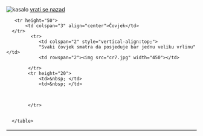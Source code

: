 <!DOCTYPE html>
<html>

<head>

<title>Page Title</title>
<img src="ccr.jpg" alt="kasalo">
<a href="vjezba2a.html">vrati se nazad</a>

</head>
<body>
   <table width="800" border="1">

       <tr height="50">
           <td colspan="3" align="center">Čovjek</td>
      </tr>
             <tr>
                <td colspan="2" style="vertical-align:top;">
                "Svaki čovjek smatra da posjeduje bar jednu veliku vrlinu"</td>
                <td rowspan="2"><img src="cr7.jpg" width="450"></td>  
      
            </tr>
            <tr height="20">
                <td>&nbsp; </td>
                <td>&nbsp; </td>
         


            </tr>
        

      </table>
</body>


</html>
